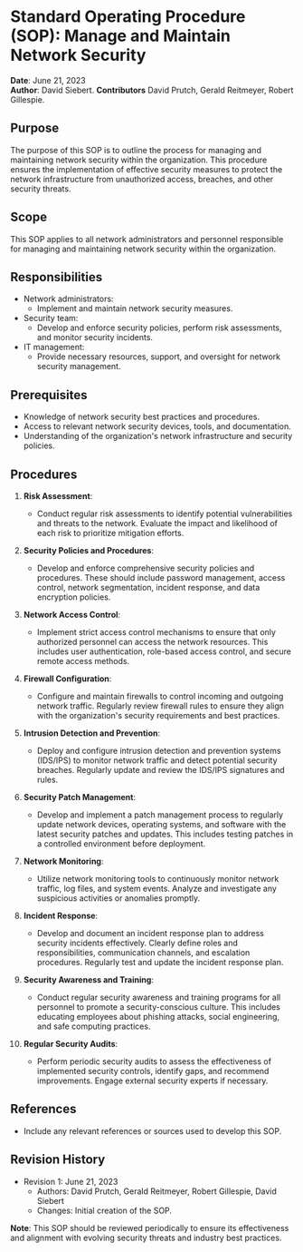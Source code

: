 # Standard Operating Procedure (SOP): Manage and Maintain Network Security


**Date**: June 21, 2023  
**Author**: David Siebert.
**Contributors** David Prutch, Gerald Reitmeyer, Robert Gillespie.


## Purpose
The purpose of this SOP is to outline the process for managing and maintaining network security within the organization. This procedure ensures the implementation of effective security measures to protect the network infrastructure from unauthorized access, breaches, and other security threats.


## Scope
This SOP applies to all network administrators and personnel responsible for managing and maintaining network security within the organization.


## Responsibilities
- Network administrators:
  - Implement and maintain network security measures.
- Security team:
  - Develop and enforce security policies, perform risk assessments, and monitor security incidents.
- IT management:
  - Provide necessary resources, support, and oversight for network security management.


## Prerequisites
- Knowledge of network security best practices and procedures.
- Access to relevant network security devices, tools, and documentation.
- Understanding of the organization's network infrastructure and security policies.


## Procedures
1. **Risk Assessment**:
   - Conduct regular risk assessments to identify potential vulnerabilities and threats to the network. Evaluate the impact and likelihood of each risk to prioritize mitigation efforts.


2. **Security Policies and Procedures**:
   - Develop and enforce comprehensive security policies and procedures. These should include password management, access control, network segmentation, incident response, and data encryption policies.


3. **Network Access Control**:
   - Implement strict access control mechanisms to ensure that only authorized personnel can access the network resources. This includes user authentication, role-based access control, and secure remote access methods.


4. **Firewall Configuration**:
   - Configure and maintain firewalls to control incoming and outgoing network traffic. Regularly review firewall rules to ensure they align with the organization's security requirements and best practices.


5. **Intrusion Detection and Prevention**:
   - Deploy and configure intrusion detection and prevention systems (IDS/IPS) to monitor network traffic and detect potential security breaches. Regularly update and review the IDS/IPS signatures and rules.


6. **Security Patch Management**:
   - Develop and implement a patch management process to regularly update network devices, operating systems, and software with the latest security patches and updates. This includes testing patches in a controlled environment before deployment.


7. **Network Monitoring**:
   - Utilize network monitoring tools to continuously monitor network traffic, log files, and system events. Analyze and investigate any suspicious activities or anomalies promptly.


8. **Incident Response**:
   - Develop and document an incident response plan to address security incidents effectively. Clearly define roles and responsibilities, communication channels, and escalation procedures. Regularly test and update the incident response plan.


9. **Security Awareness and Training**:
   - Conduct regular security awareness and training programs for all personnel to promote a security-conscious culture. This includes educating employees about phishing attacks, social engineering, and safe computing practices.


10. **Regular Security Audits**:
    - Perform periodic security audits to assess the effectiveness of implemented security controls, identify gaps, and recommend improvements. Engage external security experts if necessary.


## References
- Include any relevant references or sources used to develop this SOP.


## Revision History
- Revision 1: June 21, 2023
  - Authors: David Prutch, Gerald Reitmeyer, Robert Gillespie, David Siebert
  - Changes: Initial creation of the SOP.


**Note**: This SOP should be reviewed periodically to ensure its effectiveness and alignment with evolving security threats and industry best practices.








